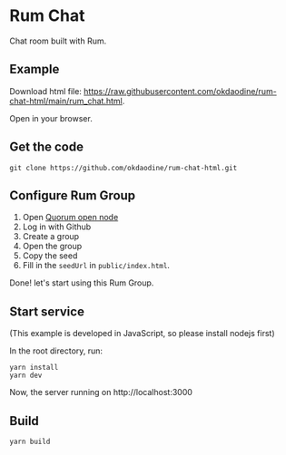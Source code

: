 # Rum Chat

Chat room built with Rum.

## Example

Download html file: https://raw.githubusercontent.com/okdaodine/rum-chat-html/main/rum_chat.html.

Open in your browser.

## Get the code

```
git clone https://github.com/okdaodine/rum-chat-html.git
```

## Configure Rum Group

1. Open [Quorum open node](https://node.rumsystem.net/)
2. Log in with Github
3. Create a group
4. Open the group
5. Copy the seed
6. Fill in the `seedUrl` in `public/index.html`.

Done! let's start using this Rum Group.

## Start service
(This example is developed in JavaScript, so please install nodejs first)

In the root directory, run:

```
yarn install
yarn dev
```

Now, the server running on http://localhost:3000

## Build

```
yarn build
```


